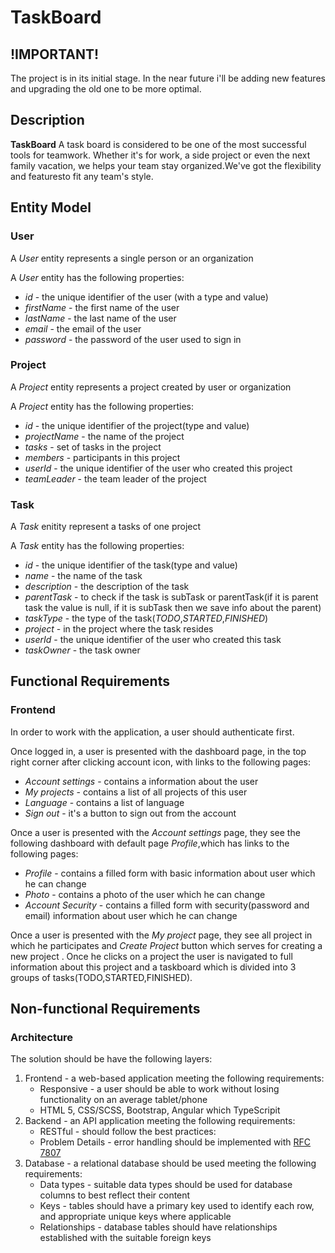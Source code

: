 # TaskBoard

## !IMPORTANT!
The project is in its initial stage. In the near future i'll be adding new features and upgrading the old one to be more optimal.


## Description

**TaskBoard** A task board is considered to be one of the most successful tools for teamwork. 
Whether it's for work, a side project or even the next family vacation, we helps your team stay organized.We've got the flexibility and featuresto fit any team's style.

## Entity Model

### User

A *User* entity represents a single person or an organization 

A *User* entity has the following properties:

- *id* - the unique identifier of the user (with a type and value)
- *firstName* - the first name of the user
- *lastName* - the last name of the user
- *email* - the email of the user
- *password* - the password of the user used to sign in

### Project

A *Project* entity represents a project created by user or organization 

A *Project* entity has the following properties:

- *id* - the unique identifier of the project(type and value)
- *projectName* - the name of the project
- *tasks* - set of tasks in the project
- *members* - participants in this project
- *userId* - the unique identifier of the user who created this project
- *teamLeader* - the team leader of the project

### Task

A *Task* enitity represent a tasks of one project

A *Task* entity has the following properties:

- *id* - the unique identifier of the task(type and value)
- *name* - the name of the task
- *description* - the description of the task
- *parentTask* - to check if the task is subTask or parentTask(if it is parent task the value is null, if it is subTask then we save info about the parent)
- *taskType* - the type of the task(*TODO*,*STARTED*,*FINISHED*)
- *project* - in the project where the task resides
- *userId* - the unique identifier of the user who created this task
- *taskOwner* - the task owner

## Functional Requirements

### Frontend

In order to work with the application, a user should authenticate first.

Once logged in, a user is presented with the dashboard page, in the top right corner after clicking account icon, with links to the following pages:

- *Account settings* - contains a information about the user
- *My projects* - contains a list of all projects of this user
- *Language* - contains a list of language 
- *Sign out* - it's a button to sign out from the account

Once a user is presented with the *Account settings* page, they see the following dashboard with default page *Profile*,which has links to the following pages:

- *Profile* - contains a filled form with basic information about user which he can change
- *Photo* - contains a photo of the user which he can change
- *Account Security* - contains a filled form with security(password and email) information about user which he can change

Once a user is presented with the *My project* page, they see all project in which he participates and *Create Project* button which serves for creating a new project . 
Once he clicks on a project the user is navigated to full information about this project and a taskboard which is divided into 3 groups of tasks(TODO,STARTED,FINISHED).

## Non-functional Requirements

### Architecture

The solution should be have the following layers:

1. Frontend - a web-based application meeting the following requirements:
	- Responsive - a user should be able to work without losing functionality on an average tablet/phone
	- HTML 5, CSS/SCSS, Bootstrap, Angular which TypeScripit
2. Backend - an API application meeting the following requirements:
	- RESTful - should follow the best practices:
	- Problem Details - error handling should be implemented with [RFC 7807](https://tools.ietf.org/html/rfc7807)
3. Database - a relational database should be used meeting the following requirements:
	- Data types - suitable data types should be used for database columns to best reflect their content
	- Keys - tables should have a primary key used to identify each row, and appropriate unique keys where applicable
	- Relationships - database tables should have relationships established with the suitable foreign keys
